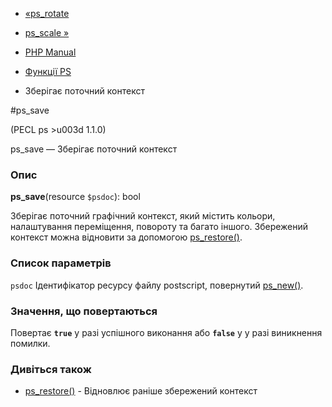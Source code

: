 - [«ps_rotate](function.ps-rotate.md)
- [ps_scale »](function.ps-scale.md)

- [PHP Manual](index.md)
- [Функції PS](ref.ps.md)
- Зберігає поточний контекст

#ps_save

(PECL ps \>u003d 1.1.0)

ps_save — Зберігає поточний контекст

### Опис

**ps_save**(resource `$psdoc`): bool

Зберігає поточний графічний контекст, який містить кольори, налаштування
переміщення, повороту та багато іншого. Збережений контекст можна
відновити за допомогою [ps_restore()](function.ps-restore.md).

### Список параметрів

`psdoc`
Ідентифікатор ресурсу файлу postscript, повернутий
[ps_new()](function.ps-new.md).

### Значення, що повертаються

Повертає **`true`** у разі успішного виконання або **`false`** у
у разі виникнення помилки.

### Дивіться також

- [ps_restore()](function.ps-restore.md) - Відновлює раніше
збережений контекст
